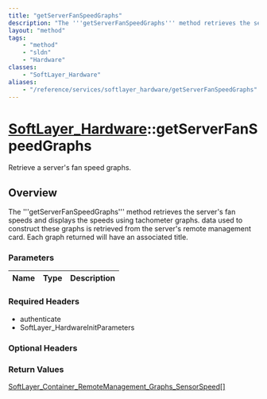 ```yaml
---
title: "getServerFanSpeedGraphs"
description: "The '''getServerFanSpeedGraphs''' method retrieves the server's fan speeds and displays the speeds using tachometer grap... "
layout: "method"
tags:
    - "method"
    - "sldn"
    - "Hardware"
classes:
    - "SoftLayer_Hardware"
aliases:
    - "/reference/services/softlayer_hardware/getServerFanSpeedGraphs"
---
```

# [SoftLayer_Hardware](/reference/services/SoftLayer_Hardware)::getServerFanSpeedGraphs

Retrieve a server's fan speed graphs.


## Overview 
The '''getServerFanSpeedGraphs''' method retrieves the server's fan speeds and displays the speeds using tachometer graphs. data used to construct these graphs is retrieved from the server's remote management card. Each graph returned will have an associated title. 

### Parameters 
|Name | Type | Description |
| --- | --- | --- |


### Required Headers
* authenticate
* SoftLayer_HardwareInitParameters

### Optional Headers

### Return Values
<a href='/reference/datatypes/SoftLayer_Container_RemoteManagement_Graphs_SensorSpeed'>SoftLayer_Container_RemoteManagement_Graphs_SensorSpeed[] </a>

